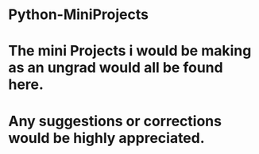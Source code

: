 # Python-MiniProjects
# The mini Projects i would be making as an ungrad would all be found here.
# Any suggestions or corrections would be highly appreciated.
